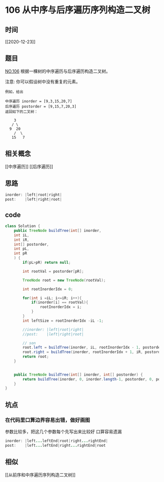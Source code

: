 # 106 从中序与后序遍历序列构造二叉树
## 时间
[[2020-12-23]]
## 题目
[NO.106](https://leetcode-cn.com/problems/construct-binary-tree-from-inorder-and-postorder-traversal/description/)
根据一棵树的中序遍历与后序遍历构造二叉树。

注意:
你可以假设树中没有重复的元素。
```
例如，给出

中序遍历 inorder = [9,3,15,20,7]
后序遍历 postorder = [9,15,7,20,3]
返回如下的二叉树：

    3
   / \
  9  20
    /  \
   15   7
```
## 相关概念
[[中序遍历]]
[[后序遍历]]

## 思路
```java
inorder: |left|root|right|
post:    |left|right|root|
```

## code
```java
class Solution {
    public TreeNode buildTree(int[] inorder, 
    int iL,
    int iR,
    int[] postorder,
    int pL,
    int pR
    ) {
        if(pL>pR) return null;

        int rootVal = postorder[pR];

        TreeNode root = new TreeNode(rootVal);

        int rootInorderIdx = 0;

		for(int i =iL; i<=iR; i++){
            if(inorder[i] == rootVal){
                rootInorderIdx = i;
            }
        }
        int leftSize = rootInorderIdx -iL -1;

        //inorder: |left|root|right|
        //post:    |left|right|root|

        // son 
        root.left = buildTree(inorder, iL, rootInorderIdx - 1, postorder, pL, pL+leftSize);
        root.right = buildTree(inorder, rootInorderIdx + 1, iR, postorder, pL+leftSize+1, pR-1) ;
        return root;
    }
    

    public TreeNode buildTree(int[] inorder, int[] postorder) {
        return buildTree(inorder, 0, inorder.length-1, postorder, 0, postorder.length-1);
    }
}

```
## 坑点
### 在代码里口算边界容易出错，做好画图

 参数比较多，把这几个参数每个先写出来比较好
 口算容易遗漏
```java
inorder: |left...leftEnd|root|right...rightEnd|
post:    |left...leftEnd|right...rightEnd|root
```

## 相似
[[从前序和中序遍历序列构造二叉树]]